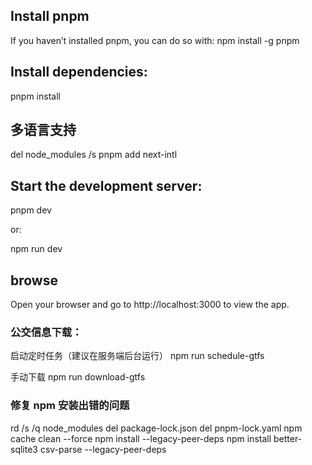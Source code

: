 
## Install pnpm

If you haven’t installed pnpm, you can do so with:
npm install -g pnpm

## Install dependencies:
pnpm install

## 多语言支持
del node_modules /s 
pnpm add next-intl


## Start the development server:

pnpm dev

or:


npm run dev

## browse
Open your browser and go to http://localhost:3000 to view the app.

### 公交信息下载：
启动定时任务（建议在服务端后台运行）
npm run schedule-gtfs

手动下载
npm run download-gtfs


### 修复 npm 安装出错的问题
rd /s /q node_modules
del package-lock.json
del pnpm-lock.yaml
npm cache clean --force
npm install --legacy-peer-deps
npm install better-sqlite3 csv-parse --legacy-peer-deps